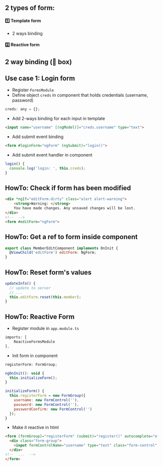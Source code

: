 ## 2 types of form:
#### :one: Template form
* 2 ways binding
#### :two: Reactive form 

## 2 way binding (🍌 box)

## Use case 1: Login form
* Register `FormsModule`
* Define object `creds` in component that holds credentials (username, password)
```js
creds: any = {};
```
* Add 2-ways binding for each input in template
```html
<input name="username" [(ngModel)]="creds.username" type="text">
```
* Add submit event binding 
```html
<form #loginForm="ngForm" (ngSubmit)="login()">
```
* Add submit event handler in component
```js
login() {
  console.log('login: ', this.creds);
}
```

## HowTo: Check if form has been modified
```html
<div *ngIf="editForm.dirty" class="alert alert-warning">
    <strong>Warning: </strong>
    You have made changes. Any unsaved changes will be lost.
</div>
<!--  -->
<form #editForm="ngForm">
```

## HowTo: Get a ref to form inside component
```js
export class MemberEditComponent implements OnInit {
  @ViewChild('editForm') editForm: NgForm;
}
```

## HowTo: Reset form's values
```js
updateInfo() {
  // update to server
  // ...
  this.editForm.reset(this.member);
}
```

## HowTo: Reactive Form
* Register module in `app.module.ts`
```js
imports: [
    ReactiveFormsModule
],
```
* Init form in component
```js
registerForm: FormGroup;

ngOnInit(): void {
  this.initializeForm();
}

initializeForm() {
  this.registerForm = new FormGroup({
    username: new FormControl(''),
    password: new FormControl(''),
    passwordConfirm: new FormControl('')
  });
}
```
* Make it reactive in html
```html
<form [formGroup]="registerForm" (submit)="register()" autocomplete="off">
  <div class="form-group">
    <input formControlName="username" type="text" class="form-control" placeholder="Username" />    
  </div>
<!--  ...  -->
</form>
```

